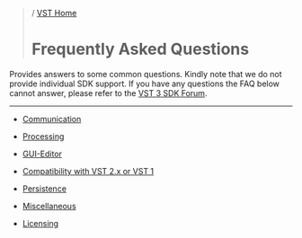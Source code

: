 >/ [VST Home](../../index.md)
>
># Frequently Asked Questions

Provides answers to some common questions. Kindly note that we do not provide individual SDK support. If you have any questions the FAQ below cannot answer, please refer to the [VST 3 SDK Forum](../Forum/Index.md).

---


- [Communication](../FAQ/Communication.md)
    
- [Processing](../FAQ/Processing.md)

- [GUI-Editor](../FAQ/GUI+Editor.md)

- [Compatibility with VST 2.x or VST 1](../FAQ/Compatibility+with+VST+2.x+or+VST+1.md)
    
- [Persistence](../FAQ/Persistence.md)

- [Miscellaneous](../FAQ/Miscellaneous.md)

- [Licensing](../FAQ/Licensing.md)
    